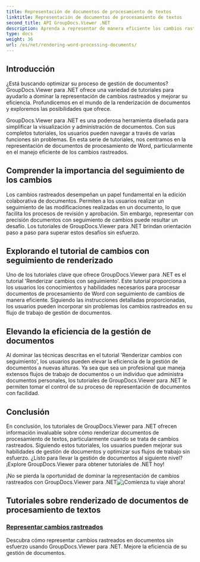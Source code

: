 ```yaml
---
title: Representación de documentos de procesamiento de textos
linktitle: Representación de documentos de procesamiento de textos
second_title: API GroupDocs.Viewer .NET
description: Aprenda a representar de manera eficiente los cambios rastreados en documentos de procesamiento de Word usando GroupDocs.Viewer para .NET. Mejore sus habilidades de gestión de documentos.
type: docs
weight: 36
url: /es/net/rendering-word-processing-documents/
---
```


## Introducción

¿Está buscando optimizar su proceso de gestión de documentos? GroupDocs.Viewer para .NET ofrece una variedad de tutoriales para ayudarlo a dominar la representación de cambios rastreados y mejorar su eficiencia. Profundicemos en el mundo de la renderización de documentos y exploremos las posibilidades que ofrece.

GroupDocs.Viewer para .NET es una poderosa herramienta diseñada para simplificar la visualización y administración de documentos. Con sus completos tutoriales, los usuarios pueden navegar a través de varias funciones sin problemas. En esta serie de tutoriales, nos centramos en la representación de documentos de procesamiento de Word, particularmente en el manejo eficiente de los cambios rastreados.

## Comprender la importancia del seguimiento de los cambios

Los cambios rastreados desempeñan un papel fundamental en la edición colaborativa de documentos. Permiten a los usuarios realizar un seguimiento de las modificaciones realizadas en un documento, lo que facilita los procesos de revisión y aprobación. Sin embargo, representar con precisión documentos con seguimiento de cambios puede resultar un desafío. Los tutoriales de GroupDocs.Viewer para .NET brindan orientación paso a paso para superar estos desafíos sin esfuerzo.

## Explorando el tutorial de cambios con seguimiento de renderizado

Uno de los tutoriales clave que ofrece GroupDocs.Viewer para .NET es el tutorial 'Renderizar cambios con seguimiento'. Este tutorial proporciona a los usuarios los conocimientos y habilidades necesarios para procesar documentos de procesamiento de Word con seguimiento de cambios de manera eficiente. Siguiendo las instrucciones detalladas proporcionadas, los usuarios pueden incorporar sin problemas los cambios rastreados en su flujo de trabajo de gestión de documentos.

## Elevando la eficiencia de la gestión de documentos

Al dominar las técnicas descritas en el tutorial 'Renderizar cambios con seguimiento', los usuarios pueden elevar la eficiencia de la gestión de documentos a nuevas alturas. Ya sea que sea un profesional que maneja extensos flujos de trabajo de documentos o un individuo que administra documentos personales, los tutoriales de GroupDocs.Viewer para .NET le permiten tomar el control de su proceso de representación de documentos con facilidad.

## Conclusión

En conclusión, los tutoriales de GroupDocs.Viewer para .NET ofrecen información invaluable sobre cómo renderizar documentos de procesamiento de textos, particularmente cuando se trata de cambios rastreados. Siguiendo estos tutoriales, los usuarios pueden mejorar sus habilidades de gestión de documentos y optimizar sus flujos de trabajo sin esfuerzo. ¿Listo para llevar la gestión de documentos al siguiente nivel? ¡Explore GroupDocs.Viewer para obtener tutoriales de .NET hoy!

 ¡No se pierda la oportunidad de dominar la representación de cambios rastreados con GroupDocs.Viewer para .NET![¡Comienza tu viaje ahora!](./render-tracked-changes/)
## Tutoriales sobre renderizado de documentos de procesamiento de textos
### [Representar cambios rastreados](./render-tracked-changes/)
Descubra cómo representar cambios rastreados en documentos sin esfuerzo usando GroupDocs.Viewer para .NET. Mejore la eficiencia de su gestión de documentos.